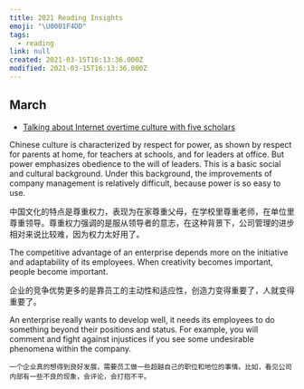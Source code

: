 ```yaml
---
title: 2021 Reading Insights
emoji: "\U0001F4DD"
tags:
  - reading
link: null
created: 2021-03-15T16:13:36.000Z
modified: 2021-03-15T16:13:36.000Z
---
```


## March

- [Talking about Internet overtime culture with five scholars](https://mp.weixin.qq.com/s/4kN65Eu_mYKmC-GLig082g)

Chinese culture is characterized by respect for power, as shown by respect for parents at home, for teachers at schools, and for leaders at office. But power emphasizes obedience to the will of leaders. This is a basic social and cultural background. Under this background, the improvements of company management is relatively difficult, because power is so easy to use.

中国文化的特点是尊重权力，表现为在家尊重父母，在学校里尊重老师，在单位里尊重领导。尊重权力强调的是服从领导者的意志，在这种背景下，公司管理的进步相对来说比较难，因为权力太好用了。

The competitive advantage of an enterprise depends more on the initiative and adaptability of its employees. When creativity becomes important, people become important.

企业的竞争优势更多的是靠员工的主动性和适应性，创造力变得重要了，人就变得重要了。

An enterprise really wants to develop well, it needs its employees to do something beyond their positions and status. For example, you will comment and fight against injustices if you see some undesirable phenomena within the company.

`一个企业真的想得到良好发展，需要员工做一些超越自己的职位和地位的事情。比如，看见公司内部有一些不良的现象，会评论，会打抱不平。`
